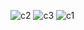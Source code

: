 
![c2](https://user-images.githubusercontent.com/93179351/147729653-7d23e6cf-a4a4-4dcc-87e1-3414db519679.PNG)
![c3](https://user-images.githubusercontent.com/93179351/147729659-d5c2b187-186a-4409-a4b7-70e2835a8d7e.jpeg)
![c1](https://user-images.githubusercontent.com/93179351/147729664-de931541-9141-46a7-9c62-d3327aa54ebf.PNG)
